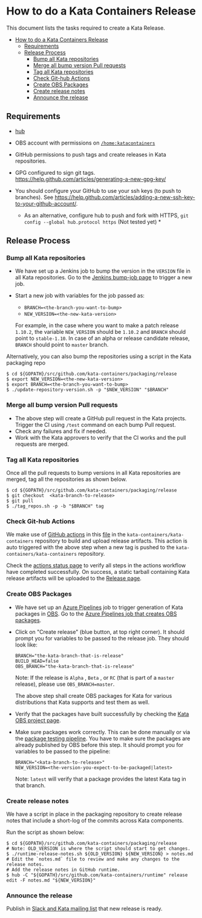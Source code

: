 
# How to do a Kata Containers Release
  This document lists the tasks required to create a Kata Release.

<!-- TOC START min:1 max:3 link:true asterisk:false update:true -->
- [How to do a Kata Containers Release](#how-to-do-a-kata-containers-release)
  - [Requirements](#requirements)
  - [Release Process](#release-process)
    - [Bump all Kata repositories](#bump-all-kata-repositories)
    - [Merge all bump version Pull requests](#merge-all-bump-version-pull-requests)
    - [Tag all Kata repositories](#tag-all-kata-repositories)
    - [Check Git-hub Actions](#check-git-hub-actions)
    - [Create OBS Packages](#create-obs-packages)
    - [Create release notes](#create-release-notes)
    - [Announce the release](#announce-the-release)
<!-- TOC END -->


## Requirements

- [hub](https://github.com/github/hub)

- OBS account with permissions on [`/home:katacontainers`](https://build.opensuse.org/project/subprojects/home:katacontainers)

- GitHub permissions to push tags and create releases in Kata repositories.

- GPG configured to sign git tags. https://help.github.com/articles/generating-a-new-gpg-key/

- You should configure your GitHub to use your ssh keys (to push to branches). See https://help.github.com/articles/adding-a-new-ssh-key-to-your-github-account/.
    * As an alternative, configure hub to push and fork with HTTPS, `git config --global hub.protocol https` (Not tested yet) *

## Release Process

### Bump all Kata repositories

  - We have set up a Jenkins job to bump the version in the `VERSION` file in all Kata repositories. Go to the [Jenkins bump-job page](http://jenkins.katacontainers.io/job/release/build) to trigger a new job.
  - Start a new job with variables for the job passed as:
     - `BRANCH=<the-branch-you-want-to-bump>`
     - `NEW_VERSION=<the-new-kata-version>`

     For example, in the case where you want to make a patch release `1.10.2`, the variable `NEW_VERSION` should be `1.10.2` and `BRANCH` should point to  `stable-1.10`. In case of an alpha or release candidate release, `BRANCH` should point to `master` branch.

  Alternatively, you can also bump the repositories using a script in the Kata packaging repo
  ```
  $ cd ${GOPATH}/src/github.com/kata-containers/packaging/release
  $ export NEW_VERSION=<the-new-kata-version>
  $ export BRANCH=<the-branch-you-want-to-bump>
  $ ./update-repository-version.sh -p "$NEW_VERSION" "$BRANCH"
  ```

### Merge all bump version Pull requests

  - The above step will create a GitHub pull request in the Kata projects. Trigger the CI using `/test` command on each bump Pull request.
  - Check any failures and fix if needed.
  - Work with the Kata approvers to verify that the CI works and the pull requests are merged.

### Tag all Kata repositories

  Once all the pull requests to bump versions in all Kata repositories are merged,
  tag all the repositories as shown below.  
  ```
  $ cd ${GOPATH}/src/github.com/kata-containers/packaging/release
  $ git checkout  <kata-branch-to-release>
  $ git pull
  $ ./tag_repos.sh -p -b "$BRANCH" tag
  ```

### Check Git-hub Actions

  We make use of [GitHub actions](https://github.com/features/actions) in this [file](https://github.com/kata-containers/kata-containers/blob/master/.github/workflows/main.yaml) in the `kata-containers/kata-containers` repository to build and upload release artifacts. This action is auto triggered with the above step when a new tag is pushed to the `kata-containers/kata-containers` repository.

  Check the [actions status page](https://github.com/kata-containers/kata-containers/actions) to verify all steps in the actions workflow have completed successfully. On success, a static tarball containing Kata release artifacts will be uploaded to the [Release page](https://github.com/kata-containers/runtime/releases).

### Create OBS Packages

  - We have set up an [Azure Pipelines](https://azure.microsoft.com/en-us/services/devops/pipelines/) job
  to trigger generation of Kata packages in [OBS](https://build.opensuse.org/).
  Go to the [Azure Pipelines job that creates OBS packages](https://dev.azure.com/kata-containers/release-process/_release?_a=releases&view=mine&definitionId=1).
  - Click on "Create release" (blue button, at top right corner).
    It should prompt you for variables to be passed to the release job. They should look like:

    ```
    BRANCH="the-kata-branch-that-is-release"
    BUILD_HEAD=false
    OBS_BRANCH="the-kata-branch-that-is-release"
    ```
    Note: If the release is `Alpha` , `Beta` , or `RC` (that is part of a `master` release), please use `OBS_BRANCH=master`.

    The above step shall create OBS packages for Kata for various distributions that Kata supports and test them as well.
  - Verify that the packages have built successfully by checking the [Kata OBS  project page](https://build.opensuse.org/project/subprojects/home:katacontainers).
  - Make sure packages work correctly. This can be done manually or via the [package testing pipeline](http://jenkins.katacontainers.io/job/package-release-testing).
    You have to make sure the packages are already published by OBS before this step.
    It should prompt you for variables to be passed to the pipeline:

    ```
    BRANCH="<kata-branch-to-release>"
    NEW_VERSION=<the-version-you-expect-to-be-packaged|latest>
    ```
    Note: `latest` will verify that a package provides the latest Kata tag in that branch.

### Create release notes

  We have a script in place in the packaging repository to create release notes that include a short-log of the commits across Kata components.

  Run the script as shown below:

  ```
  $ cd ${GOPATH}/src/github.com/kata-containers/packaging/release
  # Note: OLD_VERSION is where the script should start to get changes.
  $ ./runtime-release-notes.sh ${OLD_VERSION} ${NEW_VERSION} > notes.md
  # Edit the `notes.md` file to review and make any changes to the release notes.
  # Add the release notes in GitHub runtime.
  $ hub -C "${GOPATH}/src/github.com/kata-containers/runtime" release edit -F notes.md "${NEW_VERSION}"
  ```

### Announce the release

  Publish in [Slack and Kata mailing list](https://github.com/kata-containers/community#join-us) that new release is ready.
